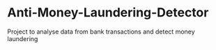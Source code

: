 # Anti-Money-Laundering-Detector
 Project to analyse data from bank transactions and detect money laundering
